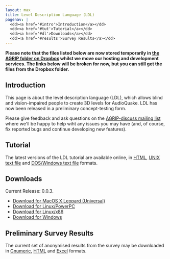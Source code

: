 ```yaml
---
layout: max
title: Level Description Language (LDL)
pagenav: |
  <dd><a href='#intro'>Introduction</a></dd>
  <dd><a href='#tut'>Tutorial</a></dd>
  <dd><a href='#dl'>Downloads</a></dd>
  <dd><a href='#results'>Survey Results</a></dd>
---
```

<p class='info'><strong>Please note that the files listed below are now stored temporarily in <a href="https://www.dropbox.com/sh/quqwcm244sqoh5a/CiKpeYHOTi">the AGRIP folder on Dropbox</a> whilst we move our hosting and development services.  The links below will be broken for now, but you can still get the files from the Dropbox folder.</strong></p>

<h2><a name='intro'>Introduction</a></h2>
<p>This page is about the level description language (LDL), which allows blind and vision-impaired people to create 3D levels for AudioQuake.  LDL has now been released in a preliminary concept-testing form.<!--  Please download, follow the tutorial and <a href='survey/'>give feedback via our survey</a>.--></p>
<p>Please give feedback and ask questions on the <a href='http://lists.agrip.org.uk/mailman/listinfo/agrip-discuss'>AGRIP-discuss mailing list</a> where we'll be happy to help wiht any issues you may have (and, of course, fix reported bugs and continue developing new features).</p>

<h2><a name='tut'>Tutorial</a></h2>
<p>The latest versions of the LDL tutorial are available online, in <a href='tutorial/'>HTML</a>, <a href='tutorial/ldl.tutorial'>UNIX text file</a> and <a href='tutorial/ldl.txt'>DOS/Windows text file</a> formats.</p>

<h2><a name='dl'>Downloads</a></h2>
<p>Current Release: 0.0.3.</p>
<ul>
<li><a href='/download/releases/arc/ldl_0.0.3_mac.tar.gz'>Download for MacOS X Leopard (Universal)</a></li>
<li><a href='/download/releases/arc/ldl_0.0.3_linux-ppc.tar.gz'>Download for Linux/PowerPC</a></li>
<li><a href='/download/releases/arc/ldl_0.0.3_linux-x86.tar.gz'>Download for Linux/x86</a></li>
<li><a href='/download/releases/arc/ldl_0.0.3_win32.zip'>Download for Windows</a></li>
</ul>

<h2><a name='results'>Preliminary Survey Results</a></h2>
<!--<p>
Please fill in the survey!
</p>-->
<p>
The current set of anonymised results from the survey may be downloaded in <a href='http://www-nets.lboro.ac.uk/matatk/results-anon.gnumeric'>Gnumeric</a>, <a href='http://www-nets.lboro.ac.uk/matatk/results-anon.html'>HTML</a> and <a href='http://www-nets.lboro.ac.uk/matatk/results-anon.xls'>Excel</a> formats.
</p>
